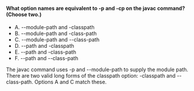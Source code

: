 #### What option names are equivalent to -p and -cp on the javac command? (Choose two.)
* A. --module-path and -classpath
* B. --module-path and -class-path
* C. --module-path and --class-path
* D. --path and -classpath
* E. --path and -class-path
* F. --path and --class-path

The javac command uses -p and --module-path to supply the module path.
There are two valid long forms of the classpath option:
-classpath and --class-path. Options A and C match these.